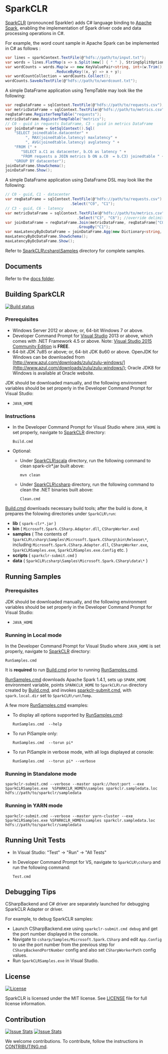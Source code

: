# SparkCLR

[SparkCLR](https://github.com/Microsoft/SparkCLR) (pronounced Sparkler) adds C# language binding to [Apache Spark](https://spark.apache.org/), enabling the implementation of Spark driver code and data processing operations in C#.

For example, the word count sample in Apache Spark can be implemented in C# as follows :

```c#
var lines = sparkContext.TextFile(@"hdfs://path/to/input.txt");  
var words = lines.FlatMap(s => s.Split(new[] { " " }, StringSplitOptions.None));
var wordCounts = words.Map(w => new KeyValuePair<string, int>(w.Trim(), 1))  
                      .ReduceByKey((x, y) => x + y);  
var wordCountCollection = wordCounts.Collect();  
wordCounts.SaveAsTextFile(@"hdfs://path/to/wordcount.txt");  
```

A simple DataFrame application using TempTable may look like the following:

```c#
var reqDataFrame = sqlContext.TextFile(@"hdfs://path/to/requests.csv");
var metricDataFrame = sqlContext.TextFile(@"hdfs://path/to/metrics.csv");
reqDataFrame.RegisterTempTable("requests");
metricDataFrame.RegisterTempTable("metrics");
// C0 - guid in requests DataFrame, C3 - guid in metrics DataFrame  
var joinDataFrame = GetSqlContext().Sql(  
    "SELECT joinedtable.datacenter" +
         ", MAX(joinedtable.latency) maxlatency" +
         ", AVG(joinedtable.latency) avglatency " + 
    "FROM (" +
       "SELECT a.C1 as datacenter, b.C6 as latency " +  
       "FROM requests a JOIN metrics b ON a.C0  = b.C3) joinedtable " +   
    "GROUP BY datacenter");
joinDataFrame.ShowSchema();
joinDataFrame.Show();
```

A simple DataFrame application using DataFrame DSL may look like the following:

```  c#
// C0 - guid, C1 - datacenter
var reqDataFrame = sqlContext.TextFile(@"hdfs://path/to/requests.csv")  
                             .Select("C0", "C1");    
// C3 - guid, C6 - latency   
var metricDataFrame = sqlContext.TextFile(@"hdfs://path/to/metrics.csv", ",", false, true)
                                .Select("C3", "C6"); //override delimiter, hasHeader & inferSchema
var joinDataFrame = reqDataFrame.Join(metricDataFrame, reqDataFrame["C0"] == metricDataFrame["C3"])
                                .GroupBy("C1");
var maxLatencyByDcDataFrame = joinDataFrame.Agg(new Dictionary<string, string> { { "C6", "max" } });
maxLatencyByDcDataFrame.ShowSchema();
maxLatencyByDcDataFrame.Show();
```

Refer to [SparkCLR\csharp\Samples](csharp/Samples) directory for complete samples.

## Documents

Refer to the [docs folder](docs).

## Building SparkCLR

[![Build status](https://ci.appveyor.com/api/projects/status/lflkua81gg0swv6i/branch/master?svg=true)](https://ci.appveyor.com/project/SparkCLR/sparkclr/branch/master)

### Prerequisites

* Windows Server 2012 or above; or, 64-bit Windows 7 or above.
* Developer Command Prompt for [Visual Studio](https://www.visualstudio.com/) 2013 or above, which comes with .NET Framework 4.5 or above. Note: [Visual Studio 2015 Community Edition](https://www.visualstudio.com/en-us/products/visual-studio-community-vs.aspx) is **FREE**.
* 64-bit JDK 7u85 or above; or, 64-bit JDK 8u60 or above. OpenJDK for Windows can be downloaded from [http://www.azul.com/downloads/zulu/zulu-windows/](http://www.azul.com/downloads/zulu/zulu-windows/); Oracle JDK8 for Windows is available at Oracle website.

JDK should be downloaded manually, and the following environment variables should be set properly in the Developer Command Prompt for Visual Studio:

* `JAVA_HOME`


### Instructions

* In the Developer Command Prompt for Visual Studio where `JAVA_HOME` is set properly, navigate to [SparkCLR](../../) directory: 

	```  
	Build.cmd  
	```

* Optional: 
	- Under [SparkCLR\scala](./scala) directory, run the following command to clean spark-clr*.jar built above: 

		```  
		mvn clean
		```  

 	- Under [SparkCLR\csharp](./csharp) directory, run the following command to clean the .NET binaries built above:

		```  
		Clean.cmd  
		```  
		
[Build.cmd](Build.cmd) downloads necessary build tools; after the build is done, it prepares the folowing directories under `SparkCLR\run`:

  * **lib** ( `spark-clr*.jar` )  
  * **bin** ( `Microsoft.Spark.CSharp.Adapter.dll`, `CSharpWorker.exe`)  
  * **samples** ( The contents of `SparkCLR\csharp\Samples\Microsoft.Spark.CSharp\bin\Release\*`, including `Microsoft.Spark.CSharp.Adapter.dll`, `CSharpWorker.exe`, `SparkCLRSamples.exe`, `SparkCLRSamples.exe.Config` etc. ) 
  * **scripts** ( `sparkclr-submit.cmd` )  
  * **data** ( `SparkCLR\csharp\Samples\Microsoft.Spark.CSharp\data\*` )    

## Running Samples

### Prerequisites

JDK should be downloaded manually, and the following environment variables should be set properly in the Developer Command Prompt for Visual Studio:

* `JAVA_HOME`

### Running in Local mode

In the Developer Command Prompt for Visual Studio where `JAVA_HOME` is set properly, navigate to [SparkCLR](../../) directory:

```  
RunSamples.cmd  
```

It is **required** to run [Build.cmd](./Build.cmd) prior to running [RunSamples.cmd](./RunSamples.cmd).

[RunSamples.cmd](./RunSamples.cmd) downloads Apache Spark 1.4.1, sets up `SPARK_HOME` environment variable, points `SPARKCLR_HOME` to `SparkCLR\run` directory created by [Build.cmd](./Build.cmd), and invokes [sparkclr-submit.cmd](./scripts/sparkclr-submit.cmd), with `spark.local.dir` set to `SparkCLR\run\Temp`.

A few more [RunSamples.cmd](./RunSamples.cmd) examples:
- To display all options supported by [RunSamples.cmd](./RunSamples.cmd): 

    ```  
    RunSamples.cmd  --help
    ```

- To run PiSample only:

    ```  
    RunSamples.cmd  --torun pi*
    ```

- To run PiSample in verbose mode, with all logs displayed at console:

    ```  
    RunSamples.cmd  --torun pi* --verbose
    ```

### Running in Standalone mode

```
sparkclr-submit.cmd --verbose --master spark://host:port --exe SparkCLRSamples.exe  %SPARKCLR_HOME%\samples sparkclr.sampledata.loc hdfs://path/to/sparkclr/sampledata
```

### Running in YARN mode

```
sparkclr-submit.cmd --verbose --master yarn-cluster --exe SparkCLRSamples.exe %SPARKCLR_HOME%\samples sparkclr.sampledata.loc hdfs://path/to/sparkclr/sampledata
```

## Running Unit Tests

* In Visual Studio: "Test" -> "Run" -> "All Tests"

* In Developer Command Prompt for VS, navigate to `SparkCLR\csharp` and run the following command: 
    ```
    Test.cmd
    ```

## Debugging Tips

CSharpBackend and C# driver are separately launched for debugging SparkCLR Adapter or driver.

For example, to debug SparkCLR samples:

* Launch CSharpBackend.exe using `sparkclr-submit.cmd debug` and get the port number displayed in the console.  
* Navigate to `csharp/Samples/Microsoft.Spark.CSharp` and edit `App.Config` to use the port number from the previous step for `CSharpBackendPortNumber` config and also set `CSharpWorkerPath` config values.  
* Run `SparkCLRSamples.exe` in Visual Studio.

## License

[![License](https://img.shields.io/badge/license-MIT-blue.svg?style=plastic)](https://github.com/Microsoft/SparkCLR/blob/master/LICENSE)

SparkCLR is licensed under the MIT license. See [LICENSE](LICENSE) file for full license information.

## Contribution

[![Issue Stats](http://issuestats.com/github/Microsoft/SparkCLR/badge/pr)](http://issuestats.com/github/Microsoft/SparkCLR)
[![Issue Stats](http://issuestats.com/github/Microsoft/SparkCLR/badge/issue)](http://issuestats.com/github/Microsoft/SparkCLR)

We welcome contributions. To contribute, follow the instructions in [CONTRIBUTING.md](CONTRIBUTING.md). 
